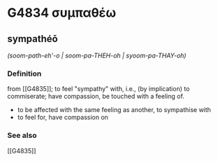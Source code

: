 # G4834 συμπαθέω

## sympathéō

_(soom-path-eh'-o | soom-pa-THEH-oh | syoom-pa-THAY-oh)_

### Definition

from [[G4835]]; to feel "sympathy" with, i.e., (by implication) to commiserate; have compassion, be touched with a feeling of.

- to be affected with the same feeling as another, to sympathise with
- to feel for, have compassion on

### See also

[[G4835]]

